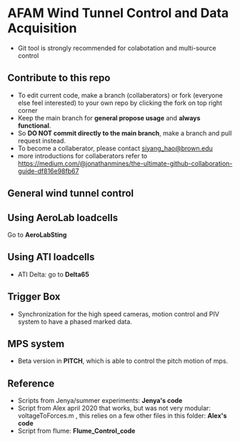 # AFAM Wind Tunnel Control and Data Acquisition
- Git tool is strongly recommended for colabotation and multi-source control
## Contribute to this repo


- To edit current code, make a branch (collaberators) or fork (everyone else feel interested) to your own repo by clicking the fork on top right corner
- Keep the main branch for **general propose usage** and **always functional**.
- So **DO NOT commit directly to the main branch**, make a branch and pull request instead.
- To become a collaberator, please contact siyang_hao@brown.edu
- more introductions for collaberators refer to  https://medium.com/@jonathanmines/the-ultimate-github-collaboration-guide-df816e98fb67
## General wind tunnel control
## Using AeroLab loadcells 
 Go to **AeroLabSting**
 
## Using ATI loadcells
- ATI Delta: go to **Delta65**
## Trigger Box
- Synchronization for the high speed cameras, motion control and PIV system to have a phased marked data.
## MPS system
- Beta version in **PITCH**, which is able to control the pitch motion of mps.
## Reference

- Scripts from Jenya/summer experiments: **Jenya's code**
- Script from Alex april 2020 that works, but was not very modular: voltageToForces.m , this relies on a few other files in this folder: **Alex's code** 
- Script from flume: **Flume_Control_code**

